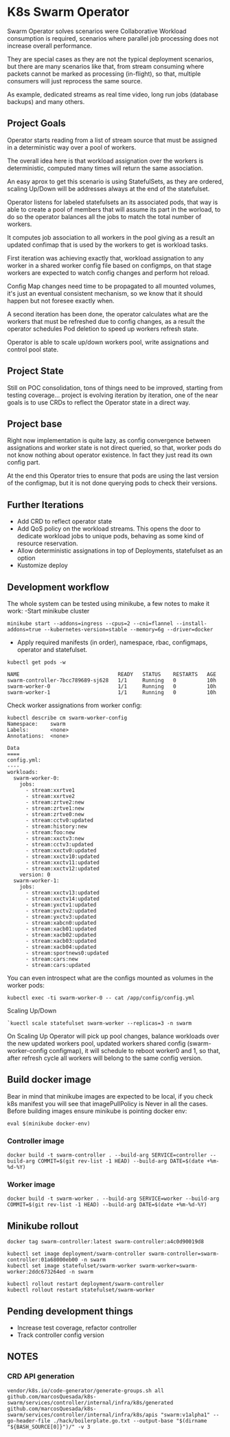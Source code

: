 # K8s Swarm Operator

Swarm Operator solves scenarios were Collaborative Workload consumption is required, scenarios  where parallel job processing does not increase overall performance.

They are special cases as they are not the typical deployment scenarios, but there are many scenarios like that, from stream consuming where packets cannot be marked as processing (in-flight), so that, multiple consumers will just reprocess the same source.

As example, dedicated streams as real time video, long run jobs (database backups) and many others.

## Project Goals
Operator starts reading from a list of stream source that must be assigned in a deterministic way over a pool of workers. 

The overall idea here is that workload assignation over the workers is deterministic, computed many times will return the same association.

An easy aprox to get this scenario is using StatefulSets, as they are ordered, scaling Up/Down will be addresses always at the end of the statefulset.

Operator listens for labeled statefulsets an its associated pods, that way is able to create a pool of members that will assume its part in the worload, to do so the operator balances all the jobs to match the total number of workers.

It computes job association to all workers in the pool giving as a result an updated confimap that is used by the workers to get is workload tasks.

First iteration was achieving exactly that, workload assignation to any worker in a shared worker config file based on configmps, on that stage workers are expected to watch config changes and perform hot reload.

Config Map changes need time to be propagated to all mounted volumes, it's just an eventual consistent mechanism, so we know that it should happen but not foresee exactly when.

A second iteration has been done, the operator calculates what are the workers that must be refreshed due to config changes, as a result the operator schedules Pod deletion to speed up workers refresh state.

Operator is able to scale up/down workers pool, write assignations and control pool state.

## Project State
Still on POC consolidation, tons of things need to be improved, starting from testing coverage... project is evolving iteration by iteration, one of the near goals is to use CRDs to reflect the Operator state in a direct way.

## Project base
Right now implementation is quite lazy, as config convergence between assignations and worker state is not direct queried, so that, worker pods do not know nothing about operator existence. In fact they just read its own config part.

At the end this Operator tries to ensure that pods are using the last version of the configmap, but it is not done querying pods to check their versions.

## Further Iterations
- Add CRD to reflect operator state
- Add QoS policy on the workload streams. This opens the door to dedicate workload jobs to unique pods, behaving as some kind of resource reservation.
- Allow deterministic assignations in top of Deployments, statefulset as an option
- Kustomize deploy

## Development workflow
The whole system can be tested using minikube, a few notes to make it work:
-Start minikube cluster
```
minikube start --addons=ingress --cpus=2 --cni=flannel --install-addons=true --kubernetes-version=stable --memory=6g --driver=docker
```
- Apply required manifests (in order), namespace, rbac, configmaps, operator and statefulset.
```
kubectl get pods -w

NAME                                READY   STATUS    RESTARTS   AGE
swarm-controller-7bcc789689-sj628   1/1     Running   0          10h
swarm-worker-0                      1/1     Running   0          10h
swarm-worker-1                      1/1     Running   0          10h

```
Check worker assignations from worker config:
```
kubectl describe cm swarm-worker-config 
Namespace:    swarm
Labels:       <none>
Annotations:  <none>

Data
====
config.yml:
----
workloads:
  swarm-worker-0:
    jobs:
      - stream:xxrtve1
      - stream:xxrtve2
      - stream:zrtve2:new
      - stream:zrtve1:new
      - stream:zrtve0:new
      - stream:cctv0:updated
      - stream:history:new
      - stream:foo:new
      - stream:xxctv3:new
      - stream:cctv3:updated
      - stream:xxctv0:updated
      - stream:xxctv10:updated
      - stream:xxctv11:updated
      - stream:xxctv12:updated
    version: 0
  swarm-worker-1:
    jobs:
      - stream:xxctv13:updated
      - stream:xxctv14:updated
      - stream:yxctv1:updated
      - stream:yxctv2:updated
      - stream:yxctv3:updated
      - stream:xabcn0:updated
      - stream:xacb01:updated
      - stream:xacb02:updated
      - stream:xacb03:updated
      - stream:xacb04:updated
      - stream:sportnews0:updated
      - stream:cars:new
      - stream:cars:updated 
```

You can even introspect what are the configs mounted as volumes in the worker pods:
```
kubectl exec -ti swarm-worker-0 -- cat /app/config/config.yml
```
Scaling Up/Down
```
`kuectl scale statefulset swarm-worker --replicas=3 -n swarm 
```
On Scaling Up Operator will pick up pool changes, balance workloads over the new updated workers pool, updated workers shared config (swarm-worker-config configmap), it will schedule to reboot worker0 and 1, so that, after refresh cycle all workers will belong to the same config version.

## Build docker image
Bear in mind that minikube images are expected to be local, if you check k8s manifest you will see that imagePullPolicy is Never in all the cases. Before building images ensure minikube is pointing docker env:
```
eval $(minikube docker-env)
```
### Controller image
```
docker build -t swarm-controller . --build-arg SERVICE=controller --build-arg COMMIT=$(git rev-list -1 HEAD) --build-arg DATE=$(date +%m-%d-%Y)
```
### Worker image
```
docker build -t swarm-worker . --build-arg SERVICE=worker --build-arg COMMIT=$(git rev-list -1 HEAD) --build-arg DATE=$(date +%m-%d-%Y)
```

## Minikube rollout
```
docker tag swarm-controller:latest swarm-controller:a4c0d90019d8
```
```
kubectl set image deployment/swarm-controller swarm-controller=swarm-controller:01a68000eb00 -n swarm
kubectl set image statefulset/swarm-worker swarm-worker=swarm-worker:2ddc673264ed -n swarm
```
```
kubectl rollout restart deployment/swarm-controller
kubectl rollout restart statefulset/swarm-worker
```

## Pending development things
- Increase test coverage, refactor controller
- Track controller config version

## NOTES
### CRD API generation
```
vendor/k8s.io/code-generator/generate-groups.sh all github.com/marcosQuesada/k8s-swarm/services/controller/internal/infra/k8s/generated github.com/marcosQuesada/k8s-swarm/services/controller/internal/infra/k8s/apis "swarm:v1alpha1" --go-header-file ./hack/boilerplate.go.txt --output-base "$(dirname "${BASH_SOURCE[0]}")/" -v 3 
```